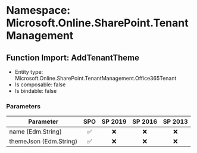 # Namespace: Microsoft.Online.SharePoint.TenantManagement

## Function Import: AddTenantTheme

- Entity type: Microsoft.Online.SharePoint.TenantManagement.Office365Tenant
- Is composable: false
- Is bindable: false

### Parameters

Parameter | SPO | SP 2019 | SP 2016 | SP 2013
----------|:---:|:-------:|:-------:|:-------:
name (Edm.String) | ✅ | ❌ | ❌ | ❌
themeJson (Edm.String) | ✅ | ❌ | ❌ | ❌